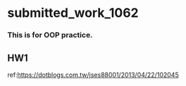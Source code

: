 # submitted_work_1062
### This is for OOP practice.

## HW1 
ref:https://dotblogs.com.tw/jses88001/2013/04/22/102045


